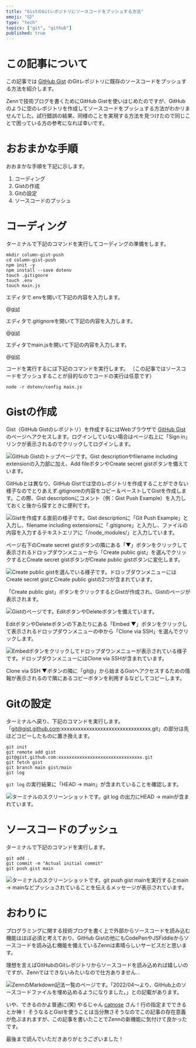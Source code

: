 ```yaml
---
title: "GistのGitレポジトリにソースコードをプッシュする方法"
emoji: "🐱"
type: "tech"
topics: ["git", "github"]
published: true
---
```


# この記事について

この記事では [GitHub Gist](https://gist.github.com/) のGitレポジトリに既存のソースコードをプッシュする方法を紹介します。

Zennで技術ブログを書くためにGitHub Gistを使いはじめたのですが、GitHubのように空のレポジトリを作成してソースコードをプッシュする方法がわかリませんでした。試行錯誤の結果、同様のことを実現する方法を見つけたので同じことで困っている方の参考になれば幸いです。



# おおまかな手順

おおまかな手順を下記に示します。

1. コーディング
2. Gistの作成
3. Gitの設定
4. ソースコードのプッシュ



# コーディング

ターミナルで下記のコマンドを実行してコーディングの準備をします。

```shell
mkdir column-gist-push
cd column-gist-push
npm init -y
npm install --save dotenv
touch .gitignore
touch .env
touch main.js
```

エディタで.envを開いて下記の内容を入力します。

@[gist](https://gist.github.com/tatsuyasusukida/96d0ae06718a5a2ad7f4e0709ca1a7aa?file=.env)

エディタで.gitignoreを開いて下記の内容を入力します。

@[gist](https://gist.github.com/tatsuyasusukida/96d0ae06718a5a2ad7f4e0709ca1a7aa?file=.gitignore)

エディタでmain.jsを開いて下記の内容を入力します。

@[gist](https://gist.github.com/tatsuyasusukida/96d0ae06718a5a2ad7f4e0709ca1a7aa?file=main.js)

コードを実行するには下記のコマンドを実行します。
（この記事ではソースコードをプッシュすることが目的なのでコードの実行は任意です）

```shell
node -r dotenv/config main.js
```



# Gistの作成

Gist（GitHub Gistのレポジトリ）を作成するにはWebブラウザで [GitHub Gist](https://gist.github.com/) のページへアクセスします。ログインしていない場合はページ右上に「Sign in」リンクが表示されるのでクリックしてログインします。

![GitHub Gistのトップページです。Gist descriptionやfilename including extensionの入力部に加え、Add fileボタンやCreate secret gistボタンを備えています。](/images/articles/gist-push/gist-01.png)

GitHubとは異なり、GitHub Gistでは空のレポジトリを作成することができない様子なのでとりあえず.gitignoreの内容をコピー＆ペーストしてGistを作成します。この際、Gist descriptionにコメント（例：Gist Push Example）を入力しておくと後から探すときに便利です。

![Gistを作成する直前の様子です。Gist descriptionに「Git Push Example」と入力し、filename including extensionsに「.gitignore」と入力し、ファイルの内容を入力するテキストエリアに「/node_modules/」と入力しています。](/images/articles/gist-push/gist-02.png)

ページ右下のCreate secret gistボタンの隣にある「▼」ボタンをクリックして表示されるドロップダウンメニューから「Create public gist」を選んでクリックするとCreate secret gistボタンがCreate public gistボタンに変化します。

![Create public gistを選んでいる様子です。ドロップダウンメニューにはCreate secret gistとCreate public gistの2つが含まれています。](/images/articles/gist-push/gist-03.png)

「Create public gist」ボタンをクリックするとGistが作成され、Gistのページが表示されます。

![Gistのページです。EditボタンやDeleteボタンを備えています。](/images/articles/gist-push/gist-04.png)

EditボタンやDeleteボタンの下あたりにある「Embed ▼」ボタンをクリックして表示されるドロップダウンメニューの中から「Clone via SSH」を選んでクリックします。

![Embedボタンをクリックしてドロップダウンメニューが表示されている様子です。ドロップダウンメニューにはClone via SSHが含まれています。](/images/articles/gist-push/gist-05.png)

Clone via SSH ▼ボタンの隣に「git@」から始まるGistへアクセスするための情報が表示されるので隣にあるコピーボタンを利用するなどしてコピーします。



# Gitの設定

ターミナルへ戻り、下記のコマンドを実行します。「git@gist.github.com:xxxxxxxxxxxxxxxxxxxxxxxxxxxxxxxx.git」の部分は先ほどコピーしたものに置き換えます。

```shell
git init
git remote add gist git@gist.github.com:xxxxxxxxxxxxxxxxxxxxxxxxxxxxxxxx.git
git fetch gist
git branch main gist/main
git log
```

`git log` の実行結果に「HEAD -> main」が含まれていることを確認します。

![ターミナルのスクリーンショットです。git log の出力にHEAD -> mainが含まれています。](/images/articles/gist-push/git-01.png)




# ソースコードのプッシュ

ターミナルで下記のコマンドを実行します。

```shell
git add .
git commit -m "Actual initial commit"
git push gist main
```

![ターミナルのスクリーンショットです。git push gist mainを実行するとmain -> mainなどプッシュされていることを伝えるメッセージが表示されています。](/images/articles/gist-push/push-01.png)



# おわりに

プログラミングに関する技術ブログを書く上で外部からソースコードを読み込む機能はほぼ必須と考えており、GitHub Gistの他にもCodePenやJSFiddleからソースコードを読み込む機能を備えているZennは素晴らしいサービスだと思います。

理想を言えばGitHubのGitレポジトリからソースコードを読み込めれば嬉しいのですが、Zennではできないみたいなので仕方ありません...

![ZennのMarkdown記法一覧のページです。「2022/04〜より、GitHub上のソースコードファイルを埋め込めるようになりました。」との記載があります。](/images/articles/gist-push/conclusion-01.png)

いや、できるのかよ普通に(笑)
やるじゃん [catnose](https://zenn.dev/catnose99) さん！行の指定までできるとか神！
そうなるとGistを使うことは当分無さそうなのでこの記事の存在意義が危ぶまれますが、この記事を書いたことでZennの新機能に気付けて良かったです。

最後まで読んでいただきありがとうございました！

